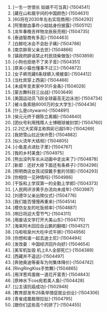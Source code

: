 
1. [一生一世很长 姑娘不可当真]-[1504541]
1. [藏在山和眉宇间的中国颜色]-[1504631]
1. [6G将在2030年左右实现商用]-[1504292]
1. [阿里献血事件小姑姑身份披露]-[1505112]
1. [龙年春晚吉祥物龙辰辰亮相]-[1504735]
1. [泰迪智商有多高]-[1504463]
1. [白鲸吃冰会不会肚子痛]-[1504786]
1. [南京胖哥父亲去世]-[1504866]
1. [镇政府辟谣禁止村民烧柴做饭]-[1503859]
1. [小狗也拒绝不了夹子音]-[1504351]
1. [原来小猫也懂事不过三]-[1504872]
1. [女子裤兜藏6条球蟒入境被查]-[1504412]
1. [当杜宾穿上西装]-[1504468]
1. [未成年变卖家中31斤金条]-[1504028]
1. [蒙古舞科目三出战]-[1503649]
1. [美国运动员飞跃全球最高无边泳池]-[1504734]
1. [被斗鱼索赔8000万的女大学生]-[1504436]
1. [什么是citywarm]-[1504891]
1. [侯元元终于跟陈立离婚]-[1504640]
1. [团伙号利用残障人士博眼球被封禁]-[1504760]
1. [2.2亿大奖得主称购彩已超5年]-[1504269]
1. [我把雪山拉近快许愿]-[1504882]
1. [似火流年大结局]-[1504605]
1. [小鱼差点进肚子里]-[1504767]
1. [我的乡村美食]-[1504975]
1. [熊出没列车长从动画中走出来了]-[1504878]
1. [新郎：还好大褂下面还有条裤子]-[1504296]
1. [照明商店女孩试探戴手套的邻居]-[1504293]
1. [你相信一见钟情吗]-[1504986]
1. [干饭和上学双第一的全勤上学郎]-[1504373]
1. [人民网评涉黄手办流向未成年]-[1503987]
1. [刘德华父亲出殡仪式]-[1504776]
1. [我们能否慢慢再重来]-[1504514]
1. [模仿女友的吃饭频率]-[1504887]
1. [明日将迎大雪节气]-[1504311]
1. [用废话文学打开大美山东]-[1504770]
1. [海来阿木回应岳云鹏的翻唱]-[1504527]
1. [乌啦啦泉州大吃中式牛排]-[1504956]
1. [你想和谁一起去迪士尼]-[1504494]
1. [发改委：中国经济回升向好]-[1504654]
1. [美军机坠毁 机上8人全部死亡]-[1504389]
1. [西藏并不遥远]-[1504497]
1. [奔驰奥迪等豪车为何集体降价]-[1504742]
1. [RingRingKiss手势舞]-[1504865]
1. [用洋葱鸡蛋做一道花开富贵]-[1504843]
1. [原神水下cos宛若美人鱼]-[1504428]
1. [公主请抗癌成功]-[1502948]
1. [教育部发布26条举措促就业创业]-[1504306]
1. [青雀成凰极限拉扯]-[1504795]
1. [跟你们这些高个的拼了]-[1504455]
